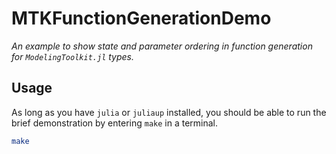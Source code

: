 # MTKFunctionGenerationDemo

_An example to show state and parameter ordering in function generation for `ModelingToolkit.jl` types._

## Usage

As long as you have `julia` or `juliaup` installed, you should be able to run the
brief demonstration by entering `make` in a terminal. 

```sh
make
```
